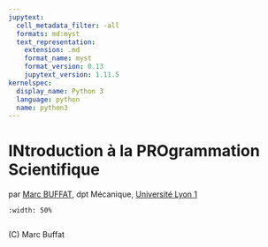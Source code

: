 ```yaml
---
jupytext:
  cell_metadata_filter: -all
  formats: md:myst
  text_representation:
    extension: .md
    format_name: myst
    format_version: 0.13
    jupytext_version: 1.11.5
kernelspec:
  display_name: Python 3
  language: python
  name: python3
---
```


INtroduction à la PROgrammation Scientifique
============================================

par [Marc BUFFAT](https://perso.univ-lyon1.fr/marc.buffat), dpt Mécanique, [Université Lyon 1](https://www.univ-lyon1.fr)

```{figure} logo.png
:width: 50% 
```

``` {tableofcontents}
```

(C) Marc Buffat
